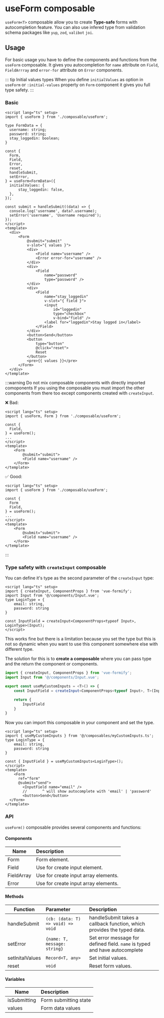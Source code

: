# useForm composable
`useForm<T>` composable allow you to create **Type-safe** forms with autocompletion feature. You can also use infered type from validation schema packages like `yup`, `zod`, `valibot` `joi`.

## Usage
For basic usage you have to define the components and functions from the `useForm` composable. It gives you autocompletion for `name` attribute on `Field`, `FieldArrray` and `error-for` attribute on `Error` components.

::: tip Initial values types
When you define `initialValues` as option in `useForm` or `:initial-values` property on `Form` component it gives you full type safety.
:::

### Basic
```vue
<script lang="ts" setup>
import { useForm } from './composable/useForm';

type FormData = {
  username: string;
  password: string;
  stay_loggedin: boolean;
}

const {
  Form,
  Field,
  Error,
  reset,
  handleSubmit,
  setError,
} = useForm<FormData>({
  initialValues: {
      stay_loggedin: false,
  },
});

const submit = handleSubmit((data) => {
  console.log('username', data?.username);
  setError('username', 'Username required');
});
</script>
<template>
  <div>
      <Form
          @submit="submit"
          v-slot="{ values }">
          <div>
              <Field name="username" />
              <Error error-for="username" />
          </div>
          <div>
              <Field
                  name="password"
                  type="password" />
          </div>
          <div>
              <Field
                  name="stay_loggedin"
                  v-slot="{ field }">
                  <input
                      id="loggedin"
                      type="checkbox"
                      v-bind="field" />
                  <label for="loggedin">Stay logged in</label>
              </Field>
          </div>
          <button>Send</button>
          <button
              type="button"
              @click="reset">
              Reset
          </button>
          <pre>{{ values }}</pre>
      </Form>
  </div>
</template>
```

:::warning Do not mix composable components with directly imported comoponents
If you using the composable you must import the other components from there too except components created with `createInput`.

❌ Bad:
```vue
<script lang="ts" setup>
import { useForm, Form } from './composable/useForm';

const {
  Field,
} = useForm();
...
</script>
<template>
    <Form
        @submit="submit">
        <Field name="username" />
    </Form>
</template>
```
✅ Good:
```vue
<script lang="ts" setup>
import { useForm } from './composable/useForm';

const {
  Form
  Field,
} = useForm();
...
</script>
<template>
    <Form
        @submit="submit">
        <Field name="username" />
    </Form>
</template>
```
:::
### Type safety with `createInput` composable
You can define it's type as the second parameter of the `createInput` type:
```vue
<script lang="ts" setup>
import { createInput, ComponentProps } from 'vue-formify';
import Input from '@/components/Input.vue';
type LoginType = {
    email: string,
    password: string
}

const InputField = createInput<ComponentProps<typeof Input>, LoginType>(Input);
</script>
```
This works fine but there is a limitation because you set the type but this is not so dynamic when you want to use this component somewhere else with different type.

The solution for this is to **create a composable** where you can pass type and the return the component or components.

```ts
import { createInput, ComponentProps } from 'vue-formify';
import Input from '@/components/Input.vue';

export const useMyCustomInputs = <T>() => {
    const InputField = createInput<ComponentProps<typeof Input>, T>(Input);

    return {
        InputField
    }
}
```
Now you can import this composable in your component and set the type.
```vue
<script lang="ts" setup>
import { useMyCustomInputs } from '@/composables/myCustomInputs.ts';
type LoginType = {
    email: string,
    password: string
}

const { InputField } = useMyCustomInputs<LoginType>();
</script>
<template>
	<Form
      ref="form"
      @submit="send">
        <InputField name="email" />
        //       ^ will show autocomplete with 'email' | 'password'
        <button>Send</button>
  </Form>
</template>
```
### API
`useForm()` composable provides several components and functions:

#### Components
| Name      |     Description
| -------------  | :-------------------- |
| Form      | Form element. |
| Field      | Use for create input element. |
| FieldArray      | Use for create input array elements. |
| Error      | Use for create input array elements. |

#### Methods
| Function      |      Parameter      |        Description
| -------------  | :-------------------- | :-------------------- |
| handleSubmit      | `(cb: (data: T) => void) => void` | handleSubmit takes a callback function, which provides the typed data. |
| setError      | `{name: T, message: string}` | Set error message for defined field. `name` is typed and have autocomplete |
| setInitalValues      | `Record<T, any>` | Set initial values. |
| reset      | `void` | Reset form values. |

#### Variables
| Name      |     Description
| -------------  | :-------------------- |
| isSubmitting      | Form submitting state |
| values      | Form data values |
